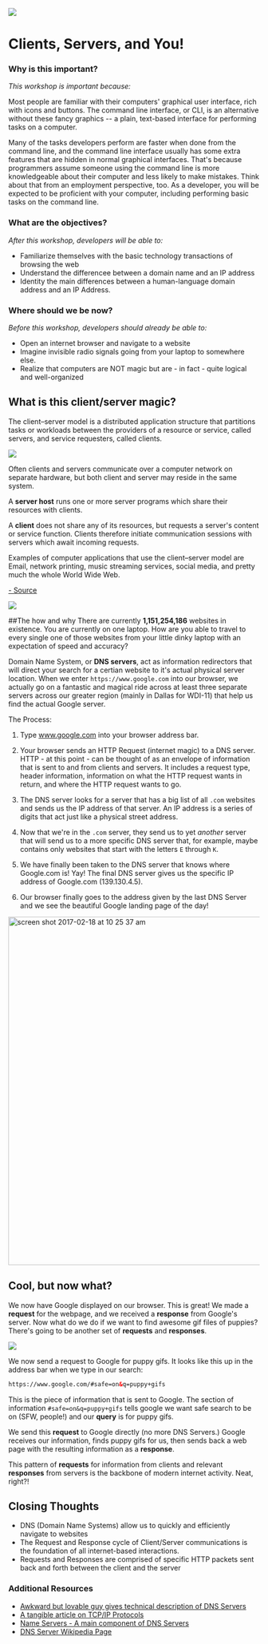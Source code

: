 <!--
Location: ATX
Last edited by: Justin Castilla
Created by: Justin Castilla
(Extracted from a longer command line guide from WDI33)
-->

![](https://ga-dash.s3.amazonaws.com/production/assets/logo-9f88ae6c9c3871690e33280fcf557f33.png)

# Clients, Servers, and You!

### Why is this important?
<!-- framing the "why" in big-picture/real world examples -->
*This workshop is important because:*

Most people are familiar with their computers' graphical user interface, rich with icons and buttons.   The command line interface, or CLI, is an alternative without these fancy graphics -- a plain, text-­based interface for performing tasks on a computer.

Many of the tasks developers perform are faster when done from the command line, and the command line interface usually has some extra features that are hidden in normal graphical interfaces. That's because programmers assume someone using the command line is more knowledgeable about their computer and less likely to make mistakes.  Think about that from an employment perspective, too. As a developer, you will be expected to be proficient with your computer, including performing basic tasks on the command line.

### What are the objectives?
<!-- specific/measurable goal for students to achieve -->
*After this workshop, developers will be able to:*

- Familiarize themselves with the basic technology transactions of browsing the web
- Understand the differencee between a domain name and an IP address
- Identity the main differences between a human-language domain address and an IP Address.


### Where should we be now?
<!-- call out the skills that are prerequisites -->
*Before this workshop, developers should already be able to:*

- Open an internet browser and navigate to a website
- Imagine invisible radio signals going from your laptop to somewhere else. 
- Realize that computers are NOT magic but are - in fact - quite logical and well-organized


## What is this client/server magic?

The client–server model is a distributed application structure that partitions tasks or workloads between the providers of a resource or service, called servers, and service requesters, called clients.  

<img src="http://www.reactiongifs.com/wp-content/uploads/2013/10/tim-and-eric-mind-blown.gif">
  
Often clients and servers communicate over a computer network on separate hardware, but both client and server may reside in the same system. 
 
A **server host** runs one or more server programs which share their resources with clients. 

A **client** does not share any of its resources, but requests a server's content or service function. Clients therefore initiate communication sessions with servers which await incoming requests. 
  
Examples of computer applications that use the client–server model are Email, network printing, music streaming services, social media, and pretty much the whole World Wide Web. 
 
<a href='https://en.wikipedia.org/wiki/Client%E2%80%93server_model'>- Source</a>



![](https://cloud.githubusercontent.com/assets/4304660/23087118/80f5e464-f526-11e6-8f74-6bde3cdaa66c.png)

##The how and why
There are currently **1,151,254,186** websites in existence.  You are currently on one laptop.  How are you able to travel to every single one of those websites from your little dinky laptop with an expectation of speed and accuracy?  

Domain Name System, or **DNS servers**, act as information redirectors that will direct your search for a certian website to it's actual physical server location.  When we enter `https://www.google.com` into our browser, we actually go on a fantastic and magical ride across at least three separate servers across our greater region (mainly in Dallas for WDI-11) that help us find the actual Google server.

The Process:  

1. Type www.google.com into your browser address bar.
 
2. Your browser sends an HTTP Request (internet magic) to a DNS server. HTTP - at this point - can be thought of as an envelope of information that is sent to and from clients and servers. It includes a request type, header information, information on what the HTTP request wants in return, and where the HTTP request wants to go.



3. The DNS server looks for a server that has a big list of all `.com` websites and sends us the IP address of that server.  An IP address is a series of digits that act just like a physical street address.

4. Now that we're in the `.com` server, they send us to yet *another* server that will send us to a more specific DNS server that, for example, maybe contains only websites that start with the letters `E` through `K`. 

5. We have finally been taken to the DNS server that knows where Google.com is! Yay!  The final DNS server gives us the specific IP address of Google.com (139.130.4.5).

6. Our browser finally goes to the address given by the last DNS Server and we see the beautiful Google landing page of the day!

<img width="698" alt="screen shot 2017-02-18 at 10 25 37 am" src="https://cloud.githubusercontent.com/assets/4304660/23095784/a542df90-f5c4-11e6-8c19-0909f77d6b9d.png">


## Cool, but now what?
We now have Google displayed on our browser. This is great! We made a **request** for the webpage, and we received a **response** from Google's server.  Now what do we do if we want to find awesome gif files of puppies? There's going to be another set of **requests** and **responses**.


<img src="http://i.giphy.com/l2YWxte7sJB2XuE8M.gif">


We now send a request to Google for puppy gifs.  It looks like this up in the address bar when we type in our search: 

```html
https://www.google.com/#safe=on&q=puppy+gifs
```

This is the piece of information that is sent to Google. The section of information `#safe=on&q=puppy+gifs` tells google we want safe search to be on (SFW, people!) and our **query** is for puppy gifs.  

We send this **request** to Google directly (no more DNS Servers.) Google receives our information, finds puppy gifs for us, then sends back a web page with the resulting information as a **response**. 

This pattern of **requests** for information from clients and relevant **responses** from servers is the backbone of modern internet activity. Neat, right?!

## Closing Thoughts
- DNS (Domain Name Systems) allow us to quickly and efficiently navigate to websites
- The Request and Response cycle of Client/Server communications is the foundation of all internet-based interactions.
- Requests and Responses are comprised of specific HTTP packets sent back and forth between the client and the server




### Additional Resources

* <a href="https://www.youtube.com/watch?v=GlZC4Jwf3xQ" target="_blank">Awkward but lovable guy gives technical description of DNS Servers</a>
* <a href="http://searchnetworking.techtarget.com/definition/client-server" target="_blank">A tangible article on TCP/IP Protocols</a>
* <a href="https://en.wikipedia.org/wiki/Domain_Name_System" target="_blank">Name Servers - A main component of DNS Servers</a>
* <a href="https://en.wikipedia.org/wiki/Name_server" target="_blank">DNS Server Wikipedia Page</a>


